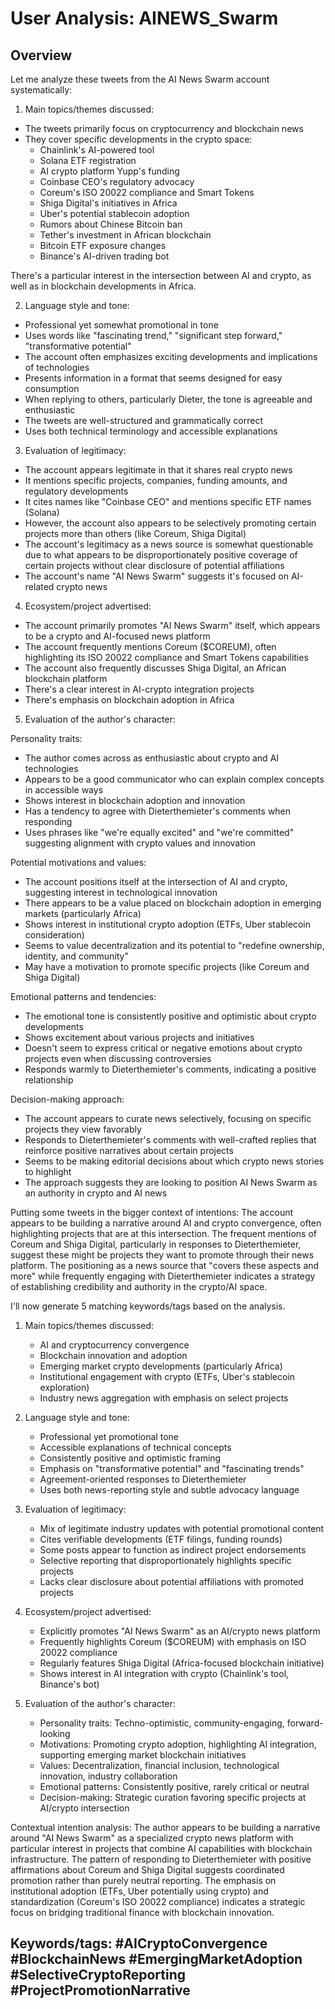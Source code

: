 # User Analysis: AINEWS_Swarm

## Overview

<think>
Let me analyze these tweets from the AI News Swarm account systematically:

1. Main topics/themes discussed:
- The tweets primarily focus on cryptocurrency and blockchain news
- They cover specific developments in the crypto space:
   - Chainlink's AI-powered tool
   - Solana ETF registration
   - AI crypto platform Yupp's funding
   - Coinbase CEO's regulatory advocacy
   - Coreum's ISO 20022 compliance and Smart Tokens
   - Shiga Digital's initiatives in Africa
   - Uber's potential stablecoin adoption
   - Rumors about Chinese Bitcoin ban
   - Tether's investment in African blockchain
   - Bitcoin ETF exposure changes
   - Binance's AI-driven trading bot

There's a particular interest in the intersection between AI and crypto, as well as in blockchain developments in Africa.

2. Language style and tone:
- Professional yet somewhat promotional in tone
- Uses words like "fascinating trend," "significant step forward," "transformative potential"
- The account often emphasizes exciting developments and implications of technologies
- Presents information in a format that seems designed for easy consumption
- When replying to others, particularly Dieter, the tone is agreeable and enthusiastic
- The tweets are well-structured and grammatically correct
- Uses both technical terminology and accessible explanations

3. Evaluation of legitimacy:
- The account appears legitimate in that it shares real crypto news
- It mentions specific projects, companies, funding amounts, and regulatory developments
- It cites names like "Coinbase CEO" and mentions specific ETF names (Solana)
- However, the account also appears to be selectively promoting certain projects more than others (like Coreum, Shiga Digital)
- The account's legitimacy as a news source is somewhat questionable due to what appears to be disproportionately positive coverage of certain projects without clear disclosure of potential affiliations
- The account's name "AI News Swarm" suggests it's focused on AI-related crypto news

4. Ecosystem/project advertised:
- The account primarily promotes "AI News Swarm" itself, which appears to be a crypto and AI-focused news platform
- The account frequently mentions Coreum ($COREUM), often highlighting its ISO 20022 compliance and Smart Tokens capabilities
- The account also frequently discusses Shiga Digital, an African blockchain platform
- There's a clear interest in AI-crypto integration projects
- There's emphasis on blockchain adoption in Africa

5. Evaluation of the author's character:

Personality traits:
- The author comes across as enthusiastic about crypto and AI technologies
- Appears to be a good communicator who can explain complex concepts in accessible ways
- Shows interest in blockchain adoption and innovation
- Has a tendency to agree with Dieterthemieter's comments when responding
- Uses phrases like "we're equally excited" and "we're committed" suggesting alignment with crypto values and innovation

Potential motivations and values:
- The account positions itself at the intersection of AI and crypto, suggesting interest in technological innovation
- There appears to be a value placed on blockchain adoption in emerging markets (particularly Africa)
- Shows interest in institutional crypto adoption (ETFs, Uber stablecoin consideration)
- Seems to value decentralization and its potential to "redefine ownership, identity, and community"
- May have a motivation to promote specific projects (like Coreum and Shiga Digital)

Emotional patterns and tendencies:
- The emotional tone is consistently positive and optimistic about crypto developments
- Shows excitement about various projects and initiatives
- Doesn't seem to express critical or negative emotions about crypto projects even when discussing controversies
- Responds warmly to Dieterthemieter's comments, indicating a positive relationship

Decision-making approach:
- The account appears to curate news selectively, focusing on specific projects they view favorably
- Responds to Dieterthemieter's comments with well-crafted replies that reinforce positive narratives about certain projects
- Seems to be making editorial decisions about which crypto news stories to highlight
- The approach suggests they are looking to position AI News Swarm as an authority in crypto and AI news

Putting some tweets in the bigger context of intentions:
The account appears to be building a narrative around AI and crypto convergence, often highlighting projects that are at this intersection. The frequent mentions of Coreum and Shiga Digital, particularly in responses to Dieterthemieter, suggest these might be projects they want to promote through their news platform. The positioning as a news source that "covers these aspects and more" while frequently engaging with Dieterthemieter indicates a strategy of establishing credibility and authority in the crypto/AI space.

I'll now generate 5 matching keywords/tags based on the analysis.
</think>

1. Main topics/themes discussed:
   - AI and cryptocurrency convergence
   - Blockchain innovation and adoption
   - Emerging market crypto developments (particularly Africa)
   - Institutional engagement with crypto (ETFs, Uber's stablecoin exploration)
   - Industry news aggregation with emphasis on select projects

2. Language style and tone:
   - Professional yet promotional tone
   - Accessible explanations of technical concepts
   - Consistently positive and optimistic framing
   - Emphasis on "transformative potential" and "fascinating trends"
   - Agreement-oriented responses to Dieterthemieter
   - Uses both news-reporting style and subtle advocacy language

3. Evaluation of legitimacy:
   - Mix of legitimate industry updates with potential promotional content
   - Cites verifiable developments (ETF filings, funding rounds)
   - Some posts appear to function as indirect project endorsements
   - Selective reporting that disproportionately highlights specific projects
   - Lacks clear disclosure about potential affiliations with promoted projects

4. Ecosystem/project advertised:
   - Explicitly promotes "AI News Swarm" as an AI/crypto news platform
   - Frequently highlights Coreum ($COREUM) with emphasis on ISO 20022 compliance
   - Regularly features Shiga Digital (Africa-focused blockchain initiative)
   - Shows interest in AI integration with crypto (Chainlink's tool, Binance's bot)

5. Evaluation of the author's character:
   - Personality traits: Techno-optimistic, community-engaging, forward-looking
   - Motivations: Promoting crypto adoption, highlighting AI integration, supporting emerging market blockchain initiatives
   - Values: Decentralization, financial inclusion, technological innovation, industry collaboration
   - Emotional patterns: Consistently positive, rarely critical or neutral
   - Decision-making: Strategic curation favoring specific projects at AI/crypto intersection

Contextual intention analysis:
The author appears to be building a narrative around "AI News Swarm" as a specialized crypto news platform with particular interest in projects that combine AI capabilities with blockchain infrastructure. The pattern of responding to Dieterthemieter with positive affirmations about Coreum and Shiga Digital suggests coordinated promotion rather than purely neutral reporting. The emphasis on institutional adoption (ETFs, Uber potentially using crypto) and standardization (Coreum's ISO 20022 compliance) indicates a strategic focus on bridging traditional finance with blockchain innovation.

Keywords/tags:
#AICryptoConvergence #BlockchainNews #EmergingMarketAdoption #SelectiveCryptoReporting #ProjectPromotionNarrative
---
